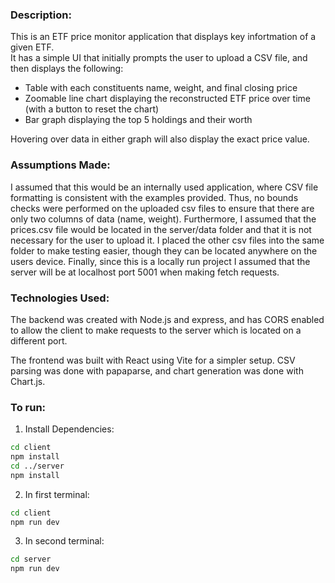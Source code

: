 ### Description:

This is an ETF price monitor application that displays key infortmation of a given ETF. \
It has a simple UI that initially prompts the user to upload a CSV file, and then displays the following: 
- Table with each constituents name, weight, and final closing price
- Zoomable line chart displaying the reconstructed ETF price over time (with a button to reset the chart)
- Bar graph displaying the top 5 holdings and their worth 

Hovering over data in either graph will also display the exact price value. 

### Assumptions Made:

I assumed that this would be an internally used application, where CSV file formatting is consistent with the examples provided.
Thus, no bounds checks were performed on the uploaded csv files to ensure that there are only two columns of data (name, weight). 
Furthermore, I assumed that the prices.csv file would be located in the server/data folder and that it is not necessary for the user to upload it.
I placed the other csv files into the same folder to make testing easier, though they can be located anywhere on the users device. 
Finally, since this is a locally run project I assumed that the server will be at localhost port 5001 when making fetch requests.

### Technologies Used:

The backend was created with Node.js and express, and has CORS enabled to allow the client to make requests to the server
which is located on a different port. 

The frontend was built with React using Vite for a simpler setup. CSV parsing was done with papaparse, and chart generation was done with Chart.js.

### To run:

1. Install Dependencies:
```bash
cd client
npm install
cd ../server
npm install
```
2. In first terminal:
```bash
cd client
npm run dev
```
3. In second terminal:
```bash
cd server
npm run dev
```
